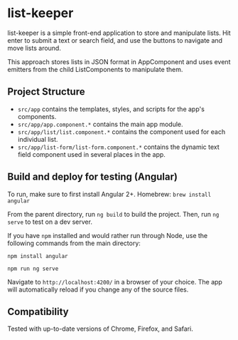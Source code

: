 # list-keeper

list-keeper is a simple front-end application to store and manipulate lists.
Hit enter to submit a text or search field, and use the buttons to navigate and move
lists around.

This approach stores lists in JSON format in AppComponent and uses event emitters
from the child ListComponents to manipulate them.  

## Project Structure

* `src/app` contains the templates, styles, and scripts for the app's components.
* `src/app/app.component.*` contains the main app module.
* `src/app/list/list.component.*` contains the component used for each individual list.
* `src/app/list-form/list-form.component.*` contains the dynamic text field component used in several places in the app. 

## Build and deploy for testing (Angular)

To run, make sure to first install Angular 2+. Homebrew: `brew install angular`

From the parent directory, run `ng build` to build the project. Then, run `ng serve` to test on a dev server.

If you have `npm` installed and would rather run through Node, use the following commands from the main directory:

`npm install angular`

`npm run ng serve`


Navigate to `http://localhost:4200/` in a browser of your choice. The app will automatically reload if you change any of the source files.

## Compatibility

Tested with up-to-date versions of Chrome, Firefox, and Safari.


